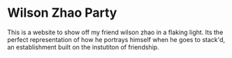 # Wilson Zhao Party
This is a website to show off my friend wilson zhao in a flaking light. Its the perfect representation of how he portrays himself when he goes to stack'd, an establishment built on the instutiton of friendship.
